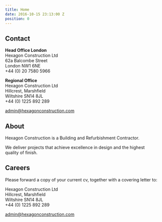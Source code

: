 ```yaml
---
title: Home
date: 2016-10-15 23:13:00 Z
position: 0
---
```


## Contact

**Head Office London**<br/>
Hexagon Construction Ltd<br/>
62a Balcombe Street <br/>
London NW1 6NE<br/>
+44 (0) 20 7580 5966

**Regional Office**<br/>
Hexagon Construction Ltd<br/>
Hillcrest, Marshfield <br/>
Wiltshire SN14 8JL<br/>
+44 (0) 1225 892 289

[admin@hexagonconstruction.com](mailto:admin@hexagonconstruction.com)

## About

Hexagon Construction is a Building and Refurbishment Contractor.

We deliver projects that achieve excellence in design and the highest quality of finish.

## Careers

Please forward a copy of your current cv, together with a covering letter to:

Hexagon Construction Ltd<br/>
Hillcrest, Marshfield <br/>
Wiltshire SN14 8JL<br/>
+44 (0) 1225 892 289

[admin@hexagonconstruction.com](mailto:admin@hexagonconstruction.com)
